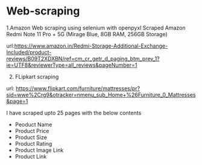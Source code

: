 # Web-scraping
1.Amazon Web scraping using selenium with openpyxl 
Scraped Amazon Redmi Note 11 Pro + 5G (Mirage Blue, 8GB RAM, 256GB Storage) 

url:https://www.amazon.in/Redmi-Storage-Additional-Exchange-Included/product-reviews/B09T2XDXBN/ref=cm_cr_getr_d_paging_btm_prev_1?ie=UTF8&reviewerType=all_reviews&pageNumber=1

2. FLipkart scraping

url: https://www.flipkart.com/furniture/mattresses/pr?sid=wwe%2Crg9&otracker=nmenu_sub_Home+%26Furniture_0_Mattresses&page=1

I have scraped upto 25 pages with the below contents
* Peoduct Name
* Product Price
* Product Size
* Product Rating
* Product Image Link
* Product Link
